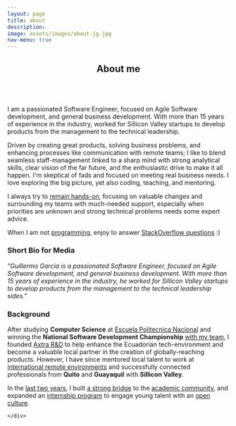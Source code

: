 ```yaml
---
layout: page
title: about
description:
image: assets/images/about-jg.jpg
nav-menu: true
---
```


<!-- Main -->
<div id="main" class="alt">

<!-- One -->
<section id="one">
	<div class="inner">
		<header class="major">
			<h1>About me</h1>
		</header>

<!-- Content -->
<div class="row">
	<div class="12u$">
		<span class="image left">
			<img src="{% link assets/images/about-jg-large.jpg %}" alt="" />
		</span>	
		<p>I am a passionated Software Engineer, focused on Agile Software development, and general business development. With more than 15 years of experience in the industry, worked for Sillicon Valley startups to develop products from the management to the technical leadership.</p>
		<p>Driven by creating great products, solving business problems, and enhancing processes like communication with remote teams; I like to blend seamless staff-management linked to a sharp mind with strong analytical skills, clear vision of the far future, and the enthusiastic drive to make it all happen. I'm skeptical of fads and focused on meeting real business needs. I love exploring the big picture, yet also coding, teaching, and mentoring.</p>
		<p>I always try to <a href="https://github.com/bitcod3r/">remain hands-on</a>, focusing on valuable changes and surrounding my teams with much-needed support, especially when priorities are unknown and strong technical problems needs some expert advice.</p>
		<p>When I am not <a href="/skills.html">programming</a>, enjoy to answer <a href="https://stackoverflow.com/users/story/247684">StackOverflow questions</a> :)</p>
	</div>
	<!-- Break -->
	<div class="6u 12u$(big) box">
		<h3>Short Bio for Media</h3>
		<p><i>"Guillermo Garcia is a passionated Software Engineer, focused on Agile Software development, and general business development. With more than 15 years of experience in the industry, he worked for Sillicon Valley startups to develop products from the management to the technical leadership sides."</i></p>
	</div>
	<div class="6u 12u$(big)">
		<h3>Background</h3>
		<p>After studying <strong>Computer Science</strong> at <a href="https://www.epn.edu.ec">Escuela Politecnica Nacional</a> and winning the <strong>National Software Development Championship</strong> <a href="https://www.linkedin.com/in/bitcoder/detail/overlay-view/urn:li:fsd_profileTreasuryMedia:(ACoAAAO1Y7cBEgClRT4Udcyyu105kv3ysnjtfHs,1586377378359)/">with my team</a>, I founded <a href="https://www.facebook.com/AxtraRD/" target="_blank" title="axtra.com.ec was removed from NIC.ec">Axtra R&D</a> to help enhance the Ecuadorian tech-environment and become a valuable local partner in the creation of globally-reaching products. However, I have since mentored local talent to work at <a href="https://www.ioet.com/">international remote environments</a> and successfully connected professionals from <strong>Quito</strong> and <strong>Guayaquil</strong> with <strong>Sillicon Valley</strong>.</p>
		<p>In the 
		<a href="https://www.i3lab.org/pagina-nueva-2">last two years</a>,  
		I built <a href="http://www.espol.edu.ec/es/evento/ioet-cloud-day">a strong bridge</a> 
		to the <a href="http://railsgirls.com/guayaquil-20181124.html">academic community</a>, and expanded an 
		<a href="https://twitter.com/i3labespol/status/941010701581258758">internship program</a>
		to engage young talent with an <a href="https://www.flisol.ec/guayaquil/">open culture</a>.</p>
	</div>
</div>

<!-- TO-DO: Expand more info about pro activities. Like radio interviews and conferences. Or side projects -->




	</div>
</section>
</div>
